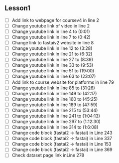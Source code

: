 ## Lesson1

- [ ] Add link to webpage for coursev4 in line 2
- [ ] Change youtube link of video in line 2
- [ ] Change youtube link in line 4 to (0:01)
- [ ] Change youtube link in line 7 to (0:42)
- [ ] Change link to fastaiv2 website in line 8
- [ ] Change youtube link in line 12 to (3:28)
- [ ] Change youtube link in line 21 to (6:32)
- [ ] Change youtube link in line 27 to (8:39)
- [ ] Change youtube link in line 33 to (9:53)
- [ ] Change youtube link in line 51 to (19:00)
- [ ] Change youtube link in line 63 to (23:07)
- [ ] Add link to course website for platforms in line 79
- [ ] Change youtube link in line 85 to (31:26)
- [ ] Change youtube link in line 149 to (42:17)
- [ ] Change youtube link in line 160 to (45:25)
- [ ] Change youtube link in line 189 to (47:59)
- [ ] Change youtube link in line 215 to (53:44)
- [ ] Change youtube link in line 241 to (1:04:13)
- [ ] Change youtube link in line 297 to (1:12:30)
- [ ] Change youtube link in line 314 to (1:6:08)
- [ ] Change code block (fastai2 -> fastai) in Line 243
- [ ] Change code block (fastai2 -> fastai) in Line 337
- [ ] Change code block (fastai2 -> fastai) in Line 153
- [ ] Change code block (fastai2 -> fastai) in Line 369
- [ ] Check dataset page link inLine 278
